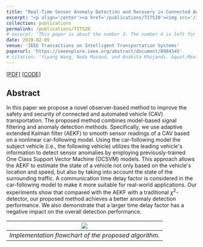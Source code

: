 ```yaml
---
title: "Real-Time Sensor Anomaly Detection and Recovery in Connected Automated Vehicle Sensors"
excerpt: "<p align='center'><a href='/publications/TITS20'><img src='/images/TITS20.jpg' style='width: 500px;'></a></p>"
collection: publications
permalink: /publications/TITS20
# excerpt: 'This paper is about the number 3. The number 4 is left for future work.'
date: 2020-02-05
venue: 'IEEE Transactions on Intelligent Transportation Systems'
paperurl: 'https://ieeexplore.ieee.org/abstract/document/8984345'
# citation: 'Yiyang Wang, Neda Masoud, and Anahita Khojandi. &quot;Real-Time Sensor Anomaly Detection and Recovery in Connected Automated Vehicle Sensors.&quot; <i>IEEE Transactions on Intelligent Transportation Systems 22.3 (2020): 1411-1421.</i>'
---
```



[[PDF]](/files/articles/TITS20.pdf)
[[CODE]](https://github.com/wayiya/CF_Anomaly_Detection)

## Abstract
In this paper we propose a novel observer-based method to improve the safety and security of connected and automated vehicle (CAV) transportation. The proposed method combines model-based signal filtering and anomaly detection methods. Specifically, we use adaptive extended Kalman filter (AEKF) to smooth sensor readings of a CAV based on a nonlinear car-following model. Using the car-following model the subject vehicle (i.e., the following vehicle) utilizes the leading vehicle's information to detect sensor anomalies by employing previously-trained One Class Support Vector Machine (OCSVM) models. This approach allows the AEKF to estimate the state of a vehicle not only based on the vehicle's location and speed, but also by taking into account the state of the surrounding traffic. A communication time delay factor is considered in the car-following model to make it more suitable for real-world applications. Our experiments show that compared with the AEKF with a traditional $\chi^2$-detector, our proposed method achieves a better anomaly detection performance. We also demonstrate that a larger time delay factor has a negative impact on the overall detection performance.

| ![](/images/TITS20.jpg) |
|:--:|
| *Implementation flowchart of the proposed algorithm.* |
